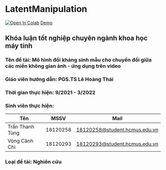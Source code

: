 # LatentManipulation
[![Open In Colab](https://colab.research.google.com/assets/colab-badge.svg)](https://colab.research.google.com/github/tungrg/LatentManipulation/blob/master/Demo.ipynb)
[Demo](https://www.youtube.com/watch?v=QkNMnZRGeCs)
## Khóa luận tốt nghiệp chuyên ngành khoa học máy tính

### Tên đề tài: Mô hình đối kháng sinh mẫu cho chuyển đổi giữa các miền không gian ảnh - ứng dụng trên video

### Giáo viên hướng dẫn: PGS.TS Lê Hoàng Thái

### Thời gian thực hiện: 9/2021 - 3/2022

### Sinh viên thực hiện:

| Tên | MSSV | Mail |
| ------------ | ------------- | ------------- |
| Trần Thanh Tùng | 18120258 | 18120258@student.hcmus.edu.vn |
| Vòng Cảnh Chi | 18120293 | 18120293@student.hcmus.edu.vn |

### Loại đề tài: Nghiên cứu
